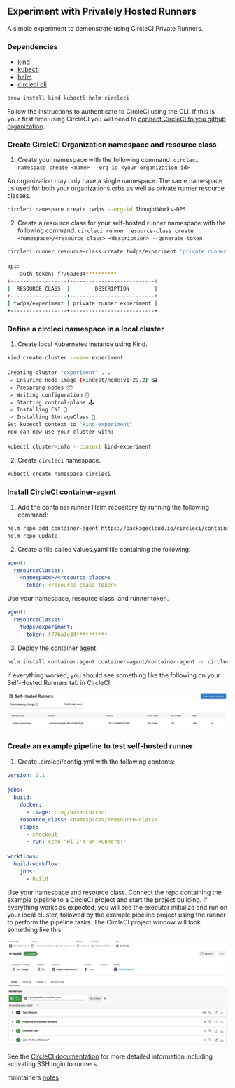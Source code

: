 ## Experiment with Privately Hosted Runners

A simple experiment to demonstrate using CircleCI Private Runners.  

### Dependencies

* [kind](https://kind.sigs.k8s.io)
* [kubectl](https://github.com/kubernetes/kubectl)
* [helm](https://github.com/helm/helm)
* [circleci cli](https://circleci.com/docs/local-cli/)

```bash
brew install kind kubectl helm circleci
```
Follow the instructions to authenticate to CircleCI using the CLI. If this is your first time using CircleCI you will need to [connect CircleCI to you github organization](https://circleci.com/docs/github-integration/).  

### Create CircleCI Organization namespace and resource class 

1. Create your namespace with the following command. `circleci namespace create <name> --org-id <your-organization-id>`  

An organization may only have a single namespace. The same namespace us used for both your organizations orbs as well as private runner resource classes.  

```bash
circleci namespace create twdps --org-id ThoughtWorks-DPS
```

2. Create a resource class for your self-hosted runner namespace with the following command. `circleci runner resource-class create <namespace>/<resource-class> <description> --generate-token`  

```bash
circleci runner resource-class create twdps/experiment 'private runner experiment' --generate-token

api:
    auth_token: f776a3e34**********
+------------------+---------------------------+
|  RESOURCE CLASS  |        DESCRIPTION        |
+------------------+---------------------------+
| twdps/experiment | private runner experiment |
+------------------+---------------------------+
```

### Define a circleci namespace in a local cluster

1. Create local Kubernetes instance using Kind.  

```bash
kind create cluster --name experiment

Creating cluster "experiment" ...
 ✓ Ensuring node image (kindest/node:v1.29.2) 🖼
 ✓ Preparing nodes 📦
 ✓ Writing configuration 📜
 ✓ Starting control-plane 🕹️
 ✓ Installing CNI 🔌
 ✓ Installing StorageClass 💾
Set kubectl context to "kind-experiment"
You can now use your cluster with:

kubectl cluster-info --context kind-experiment
```

2. Create `circleci` namespace.  

```bash
kubectl create namespace circleci
```

### Install CircleCI container-agent

1. Add the container runner Helm repository by running the following command:
```bash
helm repo add container-agent https://packagecloud.io/circleci/container-agent/helm
helm repo update
```

2. Create a file called values.yaml file containing the following:
```yaml
agent:
  resourceClasses:
    <namespace>/<resource-class>:
      token: <resource_class_token>
```
Use your namespace, resource class, and runner token.  
```yaml
agent:
  resourceClasses:
    twdps/experiment:
      token: f776a3e34**********
```

3. Deploy the container agent.  
```bash
helm install container-agent container-agent/container-agent -n circleci -f values.yaml
```
If everything worked, you should see something like the following on your Self-Hosted Runners tab in CircleCI.  

<div align="center">
	<p>
		<img alt="example" src="https://raw.githubusercontent.com/ThoughtWorks-DPS/experiment-circleci-private-runners/main/sample-registered-container-agent.png" width=850/>
	</p>
</div>

### Create an example pipeline to test self-hosted runner

1. Create .circleci/config.yml with the following contents:
```yaml
version: 2.1

jobs:
  build:
    docker:
      - image: cimg/base:current
    resource_class: <namespace>/<resource-class>
    steps:
      - checkout
      - run: echo "Hi I'm on Runners!"

workflows:
  build-workflow:
    jobs:
      - build
```
Use your namespace and resource class. Connect the repo containing the example pipeline to a CircleCI project and start the project building. If everything works as expected, you will see the executor initialize and run on your local cluster, followed by the example pipeline project using the runner to perform the pipeline tasks. The CircleCI project window will look something like this:

<div align="center">
	<p>
		<img alt="example" src="https://raw.githubusercontent.com/ThoughtWorks-DPS/experiment-circleci-private-runners/main/sample-private-runner-result.png" width=850/>
	</p>
</div>

See the [CircleCI documentation](https://circleci.com/docs/container-runner-installation/) for more detailed information including activating SSH login to runners.  

maintainers [notes](maintainers.md)
